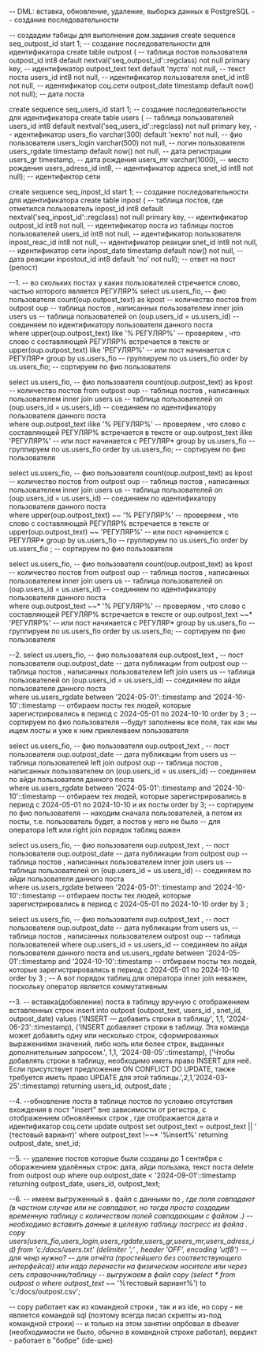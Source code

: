 -- DML: вставка, обновление, удаление, выборка данных в PostgreSQL  -- создание последовательности


-- создадим табицы для выполнения дом.задания
create sequence seq_outpost_id start 1;                                              -- создание последовательности для идентификатора
create table outpost (                                                               -- таблица постов пользователя
  outpost_id int8 default nextval('seq_outpost_id'::regclass) not null primary key,  -- идентификатор
  outpost_text text default 'пусто' not null,                                        -- текст поста 
  users_id int8 not null,                                                            -- идентификатор пользователя
  snet_id int8 not null,                                                             -- идентификатор соц.сети
  outpost_date timestamp default now() not null);                                    -- дата поста



create sequence seq_users_id start 1;                                               -- создание последовательности для идентификатора
create table users (                                                                -- таблица пользователей
  users_id int8 default nextval('seq_users_id'::regclass) not null primary key,     -- идентификатор
  users_fio varchar(300) default 'некто' not null,                                  -- фио пользователя
  users_login varchar(500) not null,                                                -- логин пользователя
  users_rgdate timestamp default now() not null,                                    -- дата регистрации
  users_gr timestamp,                                                               -- дата рождения
  users_mr varchar(1000),                                                           -- место рождения
  users_adress_id int8,                                                             -- идентификатор адреса
  snet_id int8 not null);                                                           -- идентификтор сети


create sequence seq_inpost_id start 1;                                             -- создание последовательности для идентификатора
create table inpost (                                                              -- таблица постов, где отметился пользователь
  inpost_id int8 default nextval('seq_inpost_id'::regclass) not null primary key,  -- идентификатор
  outpost_id int8 not null,                                                        -- идентификатор поста из таблицы постов пользователей
  users_id int8 not null,                                                          -- идентификатор пользователя
  inpost_reac_id int8 not null,                                                    -- идентификатор реакции
  snet_id int8 not null,                                                           -- идентификатор сети
  inpost_date timestamp default now() not null,                                    -- дата реакции 
  inpostout_id int8 default 'no' not null);                                        -- ответ на пост (репост)


--1.
-- во скольких постах у каких пользователей стречается слово, частью которого является РЕГУЛЯР%
select us.users_fio, 						              		-- фио пользователя
       count(oup.outpost_text) as kpost        		-- количество постов
  from  outpost oup                    	        	-- таблица постов , написанных пользователем 
 inner join users us                   		        -- таблица пользователей
    on (oup.users_id = us.users_id)         	  	-- соединяем по идентификатору пользователя данного поста   
 where upper(oup.outpost_text) like '% РЕГУЛЯР%'  -- проверяем , что слово с составляющей РЕГУЛЯР% встречается в тексте
    or upper(oup.outpost_text) like 'РЕГУЛЯР%'    -- или пост начинается с РЕГУЛЯР*
 group by us.users_fio     						          	-- группируем по us.users_fio
 order by us.users_fio;								            -- сортируем по фио пользователя

select us.users_fio, 								              -- фио пользователя
       count(oup.outpost_text) as kpost        		-- количество постов
  from  outpost oup                    		        -- таблица постов , написанных пользователем 
 inner join users us                   		        -- таблица пользователей
    on (oup.users_id = us.users_id)         	   	-- соединяем по идентификатору пользователя данного поста   
 where oup.outpost_text ilike '% РЕГУЛЯР%'       	-- проверяем , что слово с составляющей РЕГУЛЯР% встречается в тексте
    or oup.outpost_text ilike 'РЕГУЛЯР%'    	  	-- или пост начинается с РЕГУЛЯР*
 group by us.users_fio     							          -- группируем по us.users_fio
 order by us.users_fio;	 							            -- сортируем по фио пользователя

select us.users_fio, 							              	-- фио пользователя
       count(oup.outpost_text) as kpost        		-- количество постов
  from  outpost oup                    	        	-- таблица постов , написанных пользователем 
 inner join users us                   	        	-- таблица пользователей
    on (oup.users_id = us.users_id)         	   	-- соединяем по идентификатору пользователя данного поста   
 where upper(oup.outpost_text) ~~ '% РЕГУЛЯР%'   	-- проверяем , что слово с составляющей РЕГУЛЯР% встречается в тексте
    or upper(oup.outpost_text) ~~ 'РЕГУЛЯР%'     	-- или пост начинается с РЕГУЛЯР*
 group by us.users_fio     					          		-- группируем по us.users_fio
 order by us.users_fio	;	 				            		-- сортируем по фио пользователя
 
 select us.users_fio, 							            	-- фио пользователя
       count(oup.outpost_text) as kpost        		-- количество постов
  from  outpost oup                           		-- таблица постов , написанных пользователем 
 inner join users us                   		        -- таблица пользователей
    on (oup.users_id = us.users_id)         	  	-- соединяем по идентификатору пользователя данного поста   
 where oup.outpost_text ~~* '% РЕГУЛЯР%'     	  	-- проверяем , что слово с составляющей РЕГУЛЯР% встречается в тексте
    or oup.outpost_text ~~* 'РЕГУЛЯР%'    		  	-- или пост начинается с РЕГУЛЯР*
 group by us.users_fio     						          	-- группируем по us.users_fio
 order by us.users_fio;								            -- сортируем по фио пользователя
 
 
 
 
 --2.
select us.users_fio, 							              	-- фио пользователя
       oup.outpost_text ,  			        		      -- пост пользователя
       oup.outpost_date								            -- дата публикации 
  from outpost oup                     		        -- таблица постов , написанных пользователем 
  left join users us                   		        -- таблица пользователей
    on (oup.users_id = us.users_id)         	  	-- соединяем по айди пользователя данного поста   
 where us.users_rgdate between '2024-05-01'::timestamp and '2024-10-10'::timestamp -- отбираем посты тех людей, которые зарегистрировались в период с 2024-05-01 по 2024-10-10
 order by 3		;									                  -- сортируем по фио пользователя
 --будут заполнены все поля, так как мы ищем посты и уже к ним приклеиваем пользователя
 
 select us.users_fio, 								            -- фио пользователя
       oup.outpost_text ,  			        	       	-- пост пользователя
       oup.outpost_date								            -- дата публикации 
  from users us                        		        -- таблица пользователей
  left join outpost oup                   		    -- таблица постов , написанных пользователем 
    on (oup.users_id = us.users_id)         		  -- соединяем по айди пользователя данного поста   
 where us.users_rgdate between '2024-05-01'::timestamp and '2024-10-10'::timestamp -- отбираем тех людей, которые зарегистрировались в период с 2024-05-01 по 2024-10-10 и их посты
 order by 3;										                	-- сортируем по фио пользователя
-- находим сначала пользователей, а потом их посты, т.е. пользователь будет, а постов у него не было
-- для оператора left или right join порядок таблиц важен

 
select us.users_fio, 							              	-- фио пользователя
       oup.outpost_text ,  			        		      -- пост пользователя
       oup.outpost_date								            -- дата публикации 
  from outpost oup                     	        	-- таблица постов , написанных пользователем 
 inner join users us                   		        -- таблица пользователей
    on (oup.users_id = us.users_id)         	  	-- соединяем по айди пользователя данного поста   
 where us.users_rgdate between '2024-05-01'::timestamp and '2024-10-10'::timestamp -- отбираем посты тех людей, которые зарегистрировались в период с 2024-05-01 по 2024-10-10
 order by 3	 ;

select us.users_fio, 								              -- фио пользователя
       oup.outpost_text ,  			              		-- пост пользователя
       oup.outpost_date								            -- дата публикации 
  from users us,                    	          	-- таблица постов , написанных пользователем 
       outpost oup                   			        -- таблица пользователей
 where oup.users_id = us.users_id					        -- соединяем по айди пользователя данного поста 
   and us.users_rgdate between '2024-05-01'::timestamp and '2024-10-10'::timestamp -- отбираем посты тех людей, которые зарегистрировались в период с 2024-05-01 по 2024-10-10
 order by 3	 ;
-- А вот порядок таблиц для оператора inner join неважен, поскольку оператор является коммутативным
 
 --3.
 -- вставка(добавление) поста в таблицу вручную с отображением вставленных строк
 insert into outpost (outpost_text, users_id , snet_id, outpost_date)
   values ('INSERT — добавить строки в таблицу', 1,1, '2024-06-23'::timestamp),
          ('INSERT добавляет строки в таблицу. Эта команда может добавить одну или несколько строк, сформированных выражениями значений, либо ноль или более строк, выданных дополнительным запросом.', 1,1, '2024-08-05'::timestamp),
          ('Чтобы добавлять строки в таблицу, необходимо иметь право INSERT для неё. Если присутствует предложение ON CONFLICT DO UPDATE, также требуется иметь право UPDATE для этой таблицы.',2,1,'2024-03-25'::timestamp)
     returning users_id, outpost_date ;
 
--4. 
--обновление поста в таблице постов по условию отсутствия вхождения в пост "insert" вне зависимости от регистра, с отображением обновлённых строк , где отображается дата и идентификатор соц.сети
update outpost
   set outpost_text = outpost_text || ' (тестовый вариант)'
 where outpost_text !~~* '%insert%' 
 returning outpost_date, snet_id;
 
--5.
-- удаление постов которые были созданы до 1  сентября с оборажением удалённых строк: дата, айди пользака, текст поста 
delete 
  from outpost oup
 where oup.outpost_date < '2024-09-01'::timestamp
   returning outpost_date, users_id, outpost_text;
   
--6.
-- имеем выгруженный в *.* файл с данными по *, где поля совпадают (в частном случае или не совпадают, но тогда просто создадим временную таблицу с количеством полей совпадающим с файлом *.*)
-- необходимо вставить данные в целевую таблицу посгресс из файла *.* 
copy users(users_fio,users_login,users_rgdate,users_gr,users_mr,users_adress_id) from 'c:/docs/users.txt' (delimiter ';' , header 'OFF', encoding 'utf8')
-- для ченр нужно?
-- для отчёта (простейшего без соответствующего интерфейса)) или надо перенести на физическом носителе или через сеть справочник/таблицу
-- выгружаем в файл
copy  (select * from outpost o where outpost_text ~~* '%тестовый вариант%') to 'c:/docs/outpost.csv';   

-- copy работает как из командной строки , так и из ide, но copy - не является командой sql (поэтому всегда писал скрипты из-под командной строки)
-- и только на этом занятии опрбовал в dbeaver (необходимости не было, обычно в командной строке работал), вердикт - работает в "бобре" (ide-шке)
